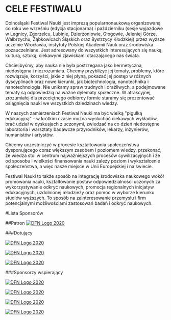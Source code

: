 # CELE FESTIWALU
Dolnośląski Festiwal Nauki jest imprezą popularnonaukową organizowaną co roku we wrześniu (edycja stacjonarna) i październiku (sesje wyjazdowe w Legnicy, Zgorzelcu, Lubinie, Dzierżoniowie, Głogowie, Jeleniej Górze, Wałbrzychu, Ząbkowicach Śląskich oraz Bystrzycy Kłodzkiej) przez wyższe uczelnie Wrocławia, instytuty Polskiej Akademii Nauk oraz środowiska pozauczelniane. Jest adresowany do wszystkich interesujących się nauką, kulturą, sztuką, ciekawymi zjawiskami otaczającego nas świata.

Chcielibyśmy, aby nauka nie była postrzegana jako hermetyczna, niedostępna i niezrozumiała. Chcemy przybliżyć jej tematy, problemy, które rozwiązuje, korzyści, jakie z niej płyną, pokazać jej postęp w różnych dyscyplinach oraz nowe kierunki, jak biotechnologia, nanotechnika i nanotechnologia. Nie unikamy spraw trudnych i drażliwych, a podejmowane tematy są odpowiedzią na ważne dylematy społeczne. W atrakcyjnej, zrozumiałej dla przeciętnego odbiorcy formie staramy się prezentować osiągnięcia nauki we wszystkich dziedzinach wiedzy.

W naszych zamierzeniach Festiwal Nauki ma być wielką "pigułką edukacyjną" - w krótkim czasie można wysłuchać ciekawych wykładów, brać udział w dyskusjach z uczonymi, zwiedzać na co dzień niedostępne laboratoria i warsztaty badawcze przyrodników, lekarzy, inżynierów, humanistów i artystów.

Chcemy uczestniczyć w procesie kształtowania społeczeństwa dysponującego coraz większym zasobem i poziomem wiedzy, przekonać, że wiedza stoi w centrum najważniejszych procesów cywilizacyjnych i że od sposobu i wielkości finansowania nauki zależy poziom i wykształcenie społeczeństwa, a więc nasze miejsce w Unii Europejskiej i na świecie.

Festiwal Nauki to także sposób na integrację środowiska naukowego wokół promowania nauki, kształtowanie postaw odpowiedzialności uczonych za wykorzystywanie odkryć naukowych, promocja regionalnych inicjatyw edukacyjnych, uzdolnionej młodzieży oraz pomoc w wyborze kierunku studiów wyższych. To sposób na zainteresowanie przemysłu i firm potencjalnymi możliwościami zastosowań badań i odkryć naukowych.

#Lista Sponsorów

##Patron
[![DFN Logo 2020](http://www.festiwal.wroc.pl/storage/image/XVI%20DFN%202013/logotypy/mnisw.jpg)](http://www.festiwal.wroc.pl/2020/)


###Dotujący

[![DFN Logo 2020](http://www.festiwal.wroc.pl/storage/image/XXIII%20DFN%202020/logoWCA.jpg)](http://www.festiwal.wroc.pl/2020/)

[![DFN Logo 2020](http://www.festiwal.wroc.pl/storage/image/XXDFN/logotypy/PL_podstawowy-01.jpg)](http://www.festiwal.wroc.pl/2020/)

[![DFN Logo 2020](http://www.festiwal.wroc.pl/storage/image/logo/logo-dolnyslask.gif)](http://www.festiwal.wroc.pl/2020/)

###Sponsorzy wspierający


[![DFN Logo 2020](http://www.festiwal.wroc.pl/storage/image/logo/logo_sms.GIF)](http://www.festiwal.wroc.pl/2020/)

[![DFN Logo 2020](https://strefakultury.pl/wp-content/uploads/2019/06/mpwik-logo-2017_4_czarne_na_transparentnym_tle.png)](https://www.mpwik.com.pl/)

[![DFN Logo 2020](http://www.festiwal.wroc.pl/storage/image/XVI%20DFN%202013/logotypy/delta.jpg)](http://www.festiwal.wroc.pl/2020/)

[![DFN Logo 2020](http://www.festiwal.wroc.pl/storage/image/logo/chemik(1).jpg)](http://www.festiwal.wroc.pl/2020/)

